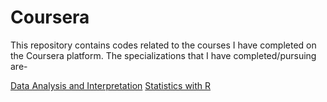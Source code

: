 # Coursera

This repository contains codes related to the courses I have completed on the Coursera platform. The specializations that I have completed/pursuing are-

[Data Analysis and Interpretation](https://www.coursera.org/specializations/data-analysis)
[Statistics with R](https://www.coursera.org/specializations/statistics)
